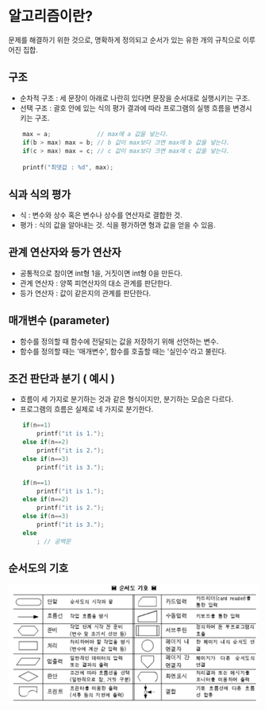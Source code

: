 # 알고리즘이란?

문제를 해결하기 위한 것으로, 명확하게 정의되고 순서가 있는 유한 개의 규칙으로 이루어진 집합.

## 구조
- 순차적 구조 : 세 문장이 아래로 나란히 있다면 문장을 순서대로 실행시키는 구조.
- 선택 구조 : 괄호 안에 있는 식의 평가 결과에 따라 프로그램의 실행 흐름을 변경시키는 구조.

```C
    max = a;             // max에 a 값을 넣는다.
    if(b > max) max = b; // b 값이 max보다 크면 max에 b 값을 넣는다. 
    if(c > max) max = c; // c 값이 max보다 크면 max에 c 값을 넣는다.
    
    printf("최댓값 : %d", max);
```
## 식과 식의 평가
- 식 : 변수와 상수 혹은 변수나 상수를 연산자로 결합한 것.
- 평가 : 식의 값을 알아내는 것. 식을 평가하면 형과 값을 얻을 수 있음.

## 관계 연산자와 등가 연산자
- 공통적으로 참이면 int형 1을, 거짓이면 int형 0을 만든다.
- 관계 연산자 : 양쪽 피연산자의 대소 관계를 판단한다.
- 등가 연산자 : 값이 같은지의 관계를 판단한다.

## 매개변수 (parameter)
- 함수를 정의할 때 함수에 전달되는 값을 저장하기 위해 선언하는 변수.
- 함수를 정의할 때는 '매개변수', 함수를 호출할 때는 '실인수'라고 불린다.


## 조건 판단과 분기 ( 예시 )
- 흐름이 세 가지로 분기하는 것과 같은 형식이지만, 분기하는 모습은 다르다.
- 프로그램의 흐름은 실제로 네 가지로 분기한다.  
```c
    if(n==1)
        printf("it is 1.");
    else if(n==2)
        printf("it is 2.");
    else if(n==3)
        printf("it is 3.");
```
```c
    if(n==1)
        printf("it is 1.");
    else if(n==2)
        printf("it is 2.");
    else if(n==3)
        printf("it is 3.");
    else
        ; // 공백문
```

## 순서도의 기호
<img src="../img/algorithm-flowchart.png">